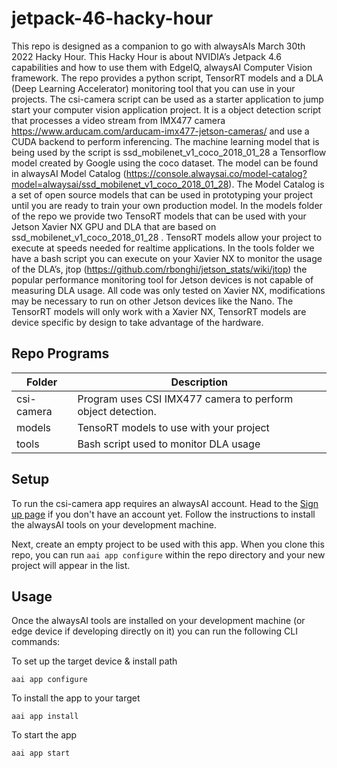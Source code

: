 # jetpack-46-hacky-hour
This repo is designed as a companion to go with alwaysAIs March 30th 2022 Hacky Hour.  This Hacky Hour is about NVIDIA’s Jetpack 4.6 capabilities and how to use them with EdgeIQ, alwaysAI Computer Vision framework.  The repo provides a python script, TensorRT models and a DLA (Deep Learning Accelerator) monitoring tool that you can use in your projects.  The csi-camera script can be used as a starter application to jump start your computer vision application project.  It is a object detection script that processes a video stream from IMX477 camera https://www.arducam.com/arducam-imx477-jetson-cameras/ and use a CUDA backend to perform inferencing.  The machine learning model that is being used by the script is ssd_mobilenet_v1_coco_2018_01_28 a Tensorflow model created by Google using the coco dataset.  The model can be found in alwaysAI Model Catalog (https://console.alwaysai.co/model-catalog?model=alwaysai/ssd_mobilenet_v1_coco_2018_01_28).  The Model Catalog is a set of open source models that can be used in prototyping your project until you are ready to train your own production model.  In the models folder of the repo we provide two TensoRT models that can be used with your Jetson Xavier NX GPU and DLA that are based on ssd_mobilenet_v1_coco_2018_01_28 .  TensoRT models allow your project to execute at speeds needed for realtime applications.  In the tools folder we have a bash script you can execute on your Xavier NX to monitor the usage of the DLA’s, jtop (https://github.com/rbonghi/jetson_stats/wiki/jtop) the popular performance monitoring tool for Jetson devices is not capable of measuring DLA usage.  All code was only tested on Xavier NX, modifications may be necessary to run on other Jetson devices like the Nano.  The TensorRT models will only work with a Xavier NX, TensorRT models are device specific by design to take advantage of the hardware.

## Repo Programs
| Folder                     	| Description                                                                                              	|
|----------------------------	|----------------------------------------------------------------------------------------------------------	|
| csi-camera          | Program uses CSI IMX477 camera to perform object detection.|
| models 	            | TensoRT models to use with your project|
| tools               | Bash script used to monitor DLA usage|

## Setup

To run the csi-camera app requires an alwaysAI account. Head to the [Sign up page](https://www.alwaysai.co/dashboard) if you don't have an account yet. Follow the instructions to install the alwaysAI tools on your development machine.

Next, create an empty project to be used with this app. When you clone this repo, you can run `aai app configure` within the repo directory and your new project will appear in the list.

## Usage

Once the alwaysAI tools are installed on your development machine (or edge device if developing directly on it) you can run the following CLI commands:

To set up the target device & install path

```
aai app configure
```

To install the app to your target

```
aai app install
```

To start the app

```
aai app start
